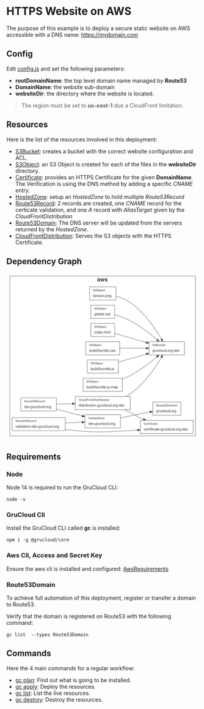 # HTTPS Website on AWS

The purpose of this example is to deploy a secure static website on AWS accessible with a DNS name: https://mydomain.com

## Config

Edit [config.js](./config.js) and set the following parameters:

- **rootDomainName**: the top level domain name managed by **Route53**
- **DomainName**: the website sub-domain
- **websiteDir**: the directory where the website is located.

> The region must be set to **us-east-1** due a CloudFront limitation.

## Resources

Here is the list of the resources involved in this deployment:

- [S3Bucket](https://www.grucloud.com/docs/aws/resources/S3/S3Bucket): creates a bucket with the correct website configuration and ACL.
- [S3Object](https://www.grucloud.com/docs/aws/resources/S3/S3Object): an S3 Object is created for each of the files in the **websiteDir** directory.
- [Certificate](https://www.grucloud.com/docs/aws/resources/ACM/AcmCertificate): provides an HTTPS Certificate for the given **DomainName**. The Verification is using the DNS method by adding a specific _CNAME_ entry.
- [HostedZone](https://www.grucloud.com/docs/aws/resources/Route53/Route53HostedZone): setup an _HostedZone_ to hold multiple _Route53Record_
- [Route53Record](https://www.grucloud.com/docs/aws/resources/Route53/Route53Record): 2 records are created, one _CNAME_ record for the certicate validation, and one _A_ record with _AliasTarget_ given by the _CloudFrontDistribution_
- [Route53Domain](https://www.grucloud.com/docs/aws/resources/Route53Domain/Route53Domain): The DNS server will be updated from the servers returned by the _HostedZone_.
- [CloudFrontDistribution](https://www.grucloud.com/docs/aws/resources/CloudFront/CloudFrontDistribution): Serves the S3 objects with the HTTPS Certificate.

## Dependency Graph

![Graph](grucloud.svg)

## Requirements

### Node

Node 14 is required to run the GruCloud CLI:

```
node -v
```

### GruCloud Cli

Install the GruCloud CLI called **gc** is installed:

```
npm i -g @grucloud/core
```

### Aws Cli, Access and Secret Key

Ensure the aws cli is installed and configured: [AwsRequirements](https://www.grucloud.com/docs/aws/AwsRequirements)

### Route53Domain

To achieve full automation of this deployment, register or transfer a domain to Route53.

Verify that the domain is registered on Route53 with the following command:

```
gc list  --types Route53Domain
```

## Commands

Here the 4 main commands for a regular workflow:

- [gc plan](https://www.grucloud.com/docs/cli/PlanQuery): Find out what is going to be installed.
- [gc apply](https://www.grucloud.com/docs/cli/PlanApply): Deploy the resources.
- [gc list](https://www.grucloud.com/docs/cli/List): List the live resources.
- [gc destroy](https://www.grucloud.com/docs/cli/PlanDestroy): Destroy the resources.

